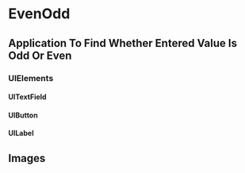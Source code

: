 # EvenOdd
## Application To Find Whether Entered Value Is Odd Or Even

### UIElements

#### UITextField
#### UIButton
#### UILabel

## Images
